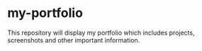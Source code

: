 # my-portfolio
This repository will display my portfolio which includes projects, screenshots and other important information.

